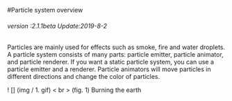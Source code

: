 #Particle system overview

###### *version :2.1.1beta   Update:2019-8-2*

Particles are mainly used for effects such as smoke, fire and water droplets. A particle system consists of many parts: particle emitter, particle animator, and particle renderer. If you want a static particle system, you can use a particle emitter and a renderer. Particle animators will move particles in different directions and change the color of particles.

! [] (img / 1. gif) < br > (fig. 1) Burning the earth
